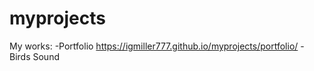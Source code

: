 # myprojects
My works: 
-Portfolio 
https://igmiller777.github.io/myprojects/portfolio/
-Birds Sound
